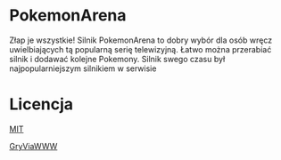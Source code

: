 # PokemonArena
Złap je wszystkie! Silnik PokemonArena to dobry wybór dla osób wręcz uwielbiających tą popularną serię telewizyjną. Łatwo można przerabiać silnik i dodawać kolejne Pokemony. Silnik swego czasu był najpopularniejszym silnikiem w serwisie

# Licencja
[MIT](../master/LICENSE)

[GryViaWWW](http://gryviawww.pl)
